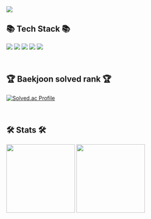 <img src="https://capsule-render.vercel.app/api?type=waving&color=8A2BE2&height=180&section=header&text=Chiwang%20Github!&fontSize=36"/>

## 📚 Tech Stack 📚
<img src="https://img.shields.io/badge/Python-3776AB?style=flat&logo=Python&logoColor=white"/></a>
<img src="https://img.shields.io/badge/Java-007396?style=flat&logo=Java&logoColor=white" />
<img src="https://img.shields.io/badge/JavaScript-F7DF1E?style=flat&logo=JavaScript&logoColor=white" />
<img src="https://img.shields.io/badge/CSS3-1572B6?style=flat&logo=CSS3&logoColor=white" />
<img src="https://img.shields.io/badge/HTML5-E34F26?style=flat&logo=HTML5&logoColor=white"/></a>

<br/>

## <p>🏆 Baekjoon solved rank 🏆</p>
[![Solved.ac Profile](http://mazassumnida.wtf/api/v2/generate_badge?boj=chris2769)](https://solved.ac/chris2769)

<br/>

## 🛠️ Stats 🛠️
<p>
  <img height="180em" src="https://github-readme-stats-noxknow.vercel.app/api?username=noxknow&show_icons=true&theme=kacho_ga">
  <img height="180em" src="https://github-readme-stats-veggie-garden.vercel.app/api/top-langs/?username=noxknow&layout=compact&theme=kacho_ga">
</p>

